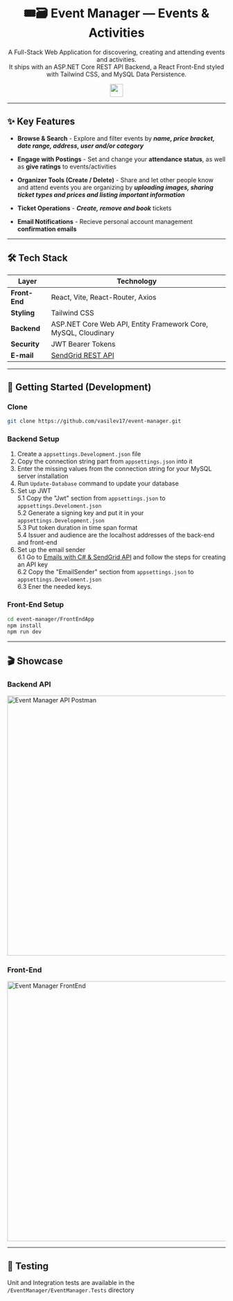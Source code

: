 
<div align="center">
  
<h1>🎟🗃 Event Manager — Events & Activities</h1>
  
<p>A Full-Stack Web Application for discovering, creating and attending events and activities.<br> 
It ships with an ASP.NET Core REST API Backend, a React Front-End styled with Tailwind CSS, and MySQL Data Persistence.</p>

<img src="https://img.shields.io/badge/Team%20-%20Project%20-%20gray?logo=codecrafters&labelColor=orange" style="height: 30px; width: auto;">

</div>

---

## ✨ Key Features

- **Browse & Search** - Explore and filter events by ***name, price bracket, date range, address, user and/or category***

- **Engage with Postings** - Set and change your **attendance status**, as well as **give ratings** to events/activities

- **Organizer Tools (Create / Delete)** - Share and let other people know and attend events you are organizing by ***uploading images, sharing ticket types and prices and listing important information***

- **Ticket Operations** - ***Create, remove and book*** tickets

- **Email Notifications** - Recieve personal account management **confirmation emails**

---

## 🛠 Tech Stack

| Layer | Technology |
|-------|------------|
|**Front-End**|React, Vite, React-Router, Axios|
|**Styling**|Tailwind CSS|
|**Backend**|ASP.NET Core Web API, Entity Framework Core, MySQL, Cloudinary|
|**Security**|JWT Bearer Tokens|
|**E-mail**|[SendGrid REST API](https://sendgrid.com)|

---

## 🚀 Getting Started (Development)

### Clone
```bash
git clone https://github.com/vasilev17/event-manager.git
```

### Backend Setup
1.  Create a `appsettings.Development.json` file
2.	Copy the connection string part from `appsettings.json` into it
3.	Enter the missing values from the connection string for your MySQL server installation
4.	Run `Update-Database` command to update your database
5.  Set up JWT    
    5.1 Copy the "Jwt" section from `appsettings.json` to `appsettings.Develoment.json`    
    5.2 Generate a signing key and put it in your `appsettings.Development.json`    
    5.3 Put token duration in time span format    
    5.4 Issuer and audience are the localhost addresses of the back-end and front-end
6.  Set up the email sender    
    6.1 Go to [Emails with C# & SendGrid API](https://www.twilio.com/en-us/blog/send-emails-using-the-sendgrid-api-with-dotnetnet-6-and-csharp) and follow the steps for creating an API key    
    6.2 Copy the "EmailSender" section from `appsettings.json` to `appsettings.Develoment.json`    
    6.3 Ener the needed keys.
    
### Front-End Setup
```bash
cd event-manager/FrontEndApp
npm install
npm run dev
```

---

## 🎬 Showcase

### Backend API
<img width="1000" height="600" alt="Event Manager API Postman" src="https://github.com/user-attachments/assets/39f0f045-bdbe-4275-9592-7a011da80609" />

### Front-End
<img width="1000" height="600" alt="Event Manager FrontEnd" src="https://github.com/user-attachments/assets/ff88874e-72e8-46c2-8b65-6f46d1e285e6" />

---

## 🧪 Testing
Unit and Integration tests are available in the `/EventManager/EventManager.Tests` directory
